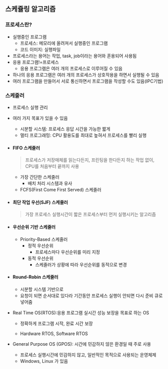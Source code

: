 ## 스케쥴링 알고리즘

### 프로세스란?

- 실행중인 프로그램
  - 프로세스: 메모리에 올려져서 실행중인 프로그램
  - 코드 이미지: 실행파일
- 프로세스라는 용어는 작업, task, job이라는 용어와 혼용되어 사용됨
- 응용 프로그램!=프로세스
  - 응용 프로그램은 여러 개의 프로세스로 이루어질 수 있음
- 하나의 응용 프로그램은 여러 개의 프로세스가 상호작용을 하면서 실행될 수 있음
- 여러 프로그램을 만들어서 서로 통신하면서 프로그램을 작성할 수도 있음(IPC기법)

### 스케줄러

- 프로세스 실행 관리

- 여러 가지 목표가 있을 수 있음

  - 시분할 시스템: 프로세스 응답 시간을 가능한 짧게
  - 멀티 프로그래밍: CPU 활용도를 최대로 높혀서 프로세스를 빨리 실행

- #### FIFO 스케줄러

  > 프로세스가 저장매체를 읽는다든지, 프린팅을 한다든지 하는 작업 없이, CPU를 처음부터 끝까지 사용

  - 가장 간단한 스케줄러
    - 배치 처리 시스템과 유사
  - FCFS(First Come First Served) 스케줄러

- #### 최단 작업 우선(SJF) 스케줄러

  > 가장 프로세스 실행시간이 짧은 프로세스부터 먼저 실행시키는 알고리즘

- #### 우선순위 기반 스케줄러

  - Priority-Based 스케줄러
    - 정적 우선순위
      - 프로세스마다 우선순위를 미리 지정
    - 동적 우선순위
      - 스케줄러가 상황에 따라 우선순위를 동적으로 변경

- #### Round-Robin 스케줄러

  - 시분할 시스템 기반으로
  - 요청이 되면 순서대로 있다라 기간동안 프로세스 실행이 안되면 다시 준비 큐로 넣어줌





- Real Time OS(RTOS):응용 프로그램 실시간 성능 보장을 목표로 하는 OS

  - 정확하게 프로그램 시작, 완료 시간 보장

  - Hardware RTOS, Software RTOS

- General Purpose OS (GPOS): 시간에 민감하지 않은 환경일 때 주로 사용
  - 프로세스 실행시간에 민감하지 않고, 일반적인 목적으로 사용되는 운영체제
  - Windows, Linux 가 있음